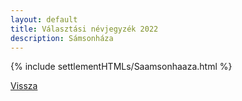 ```yaml
---
layout: default
title: Választási névjegyzék 2022
description: Sámsonháza
---
```


{% include settlementHTMLs/Saamsonhaaza.html %}

[Vissza](../)